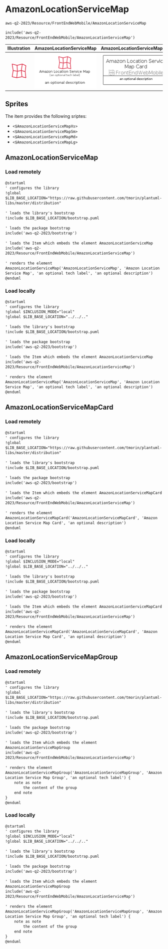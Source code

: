 # AmazonLocationServiceMap


```text
aws-q2-2023/Resource/FrontEndWebMobile/AmazonLocationServiceMap
```

```text
include('aws-q2-2023/Resource/FrontEndWebMobile/AmazonLocationServiceMap')
```



| Illustration | AmazonLocationServiceMap | AmazonLocationServiceMapCard | AmazonLocationServiceMapGroup |
| :---: | :---: | :---: | :---: |
| ![illustration for Illustration](../../../aws-q2-2023/Resource/FrontEndWebMobile/AmazonLocationServiceMap.png) | ![illustration for AmazonLocationServiceMap](../../../aws-q2-2023/Resource/FrontEndWebMobile/AmazonLocationServiceMap.Local.png) | ![illustration for AmazonLocationServiceMapCard](../../../aws-q2-2023/Resource/FrontEndWebMobile/AmazonLocationServiceMapCard.Local.png) | ![illustration for AmazonLocationServiceMapGroup](../../../aws-q2-2023/Resource/FrontEndWebMobile/AmazonLocationServiceMapGroup.Local.png) |



## Sprites
The item provides the following sriptes:

- `<$AmazonLocationServiceMapXs>`
- `<$AmazonLocationServiceMapSm>`
- `<$AmazonLocationServiceMapMd>`
- `<$AmazonLocationServiceMapLg>`





## AmazonLocationServiceMap

### Load remotely
```plantuml
@startuml
' configures the library
!global $LIB_BASE_LOCATION="https://raw.githubusercontent.com/tmorin/plantuml-libs/master/distribution"

' loads the library's bootstrap
!include $LIB_BASE_LOCATION/bootstrap.puml

' loads the package bootstrap
include('aws-q2-2023/bootstrap')

' loads the Item which embeds the element AmazonLocationServiceMap
include('aws-q2-2023/Resource/FrontEndWebMobile/AmazonLocationServiceMap')

' renders the element
AmazonLocationServiceMap('AmazonLocationServiceMap', 'Amazon Location Service Map', 'an optional tech label', 'an optional description')
@enduml
```

### Load locally
```plantuml
@startuml
' configures the library
!global $INCLUSION_MODE="local"
!global $LIB_BASE_LOCATION="../../.."

' loads the library's bootstrap
!include $LIB_BASE_LOCATION/bootstrap.puml

' loads the package bootstrap
include('aws-q2-2023/bootstrap')

' loads the Item which embeds the element AmazonLocationServiceMap
include('aws-q2-2023/Resource/FrontEndWebMobile/AmazonLocationServiceMap')

' renders the element
AmazonLocationServiceMap('AmazonLocationServiceMap', 'Amazon Location Service Map', 'an optional tech label', 'an optional description')
@enduml
```

## AmazonLocationServiceMapCard

### Load remotely
```plantuml
@startuml
' configures the library
!global $LIB_BASE_LOCATION="https://raw.githubusercontent.com/tmorin/plantuml-libs/master/distribution"

' loads the library's bootstrap
!include $LIB_BASE_LOCATION/bootstrap.puml

' loads the package bootstrap
include('aws-q2-2023/bootstrap')

' loads the Item which embeds the element AmazonLocationServiceMapCard
include('aws-q2-2023/Resource/FrontEndWebMobile/AmazonLocationServiceMap')

' renders the element
AmazonLocationServiceMapCard('AmazonLocationServiceMapCard', 'Amazon Location Service Map Card', 'an optional description')
@enduml
```

### Load locally
```plantuml
@startuml
' configures the library
!global $INCLUSION_MODE="local"
!global $LIB_BASE_LOCATION="../../.."

' loads the library's bootstrap
!include $LIB_BASE_LOCATION/bootstrap.puml

' loads the package bootstrap
include('aws-q2-2023/bootstrap')

' loads the Item which embeds the element AmazonLocationServiceMapCard
include('aws-q2-2023/Resource/FrontEndWebMobile/AmazonLocationServiceMap')

' renders the element
AmazonLocationServiceMapCard('AmazonLocationServiceMapCard', 'Amazon Location Service Map Card', 'an optional description')
@enduml
```

## AmazonLocationServiceMapGroup

### Load remotely
```plantuml
@startuml
' configures the library
!global $LIB_BASE_LOCATION="https://raw.githubusercontent.com/tmorin/plantuml-libs/master/distribution"

' loads the library's bootstrap
!include $LIB_BASE_LOCATION/bootstrap.puml

' loads the package bootstrap
include('aws-q2-2023/bootstrap')

' loads the Item which embeds the element AmazonLocationServiceMapGroup
include('aws-q2-2023/Resource/FrontEndWebMobile/AmazonLocationServiceMap')

' renders the element
AmazonLocationServiceMapGroup('AmazonLocationServiceMapGroup', 'Amazon Location Service Map Group', 'an optional tech label') {
    note as note
        the content of the group
    end note
}
@enduml
```

### Load locally
```plantuml
@startuml
' configures the library
!global $INCLUSION_MODE="local"
!global $LIB_BASE_LOCATION="../../.."

' loads the library's bootstrap
!include $LIB_BASE_LOCATION/bootstrap.puml

' loads the package bootstrap
include('aws-q2-2023/bootstrap')

' loads the Item which embeds the element AmazonLocationServiceMapGroup
include('aws-q2-2023/Resource/FrontEndWebMobile/AmazonLocationServiceMap')

' renders the element
AmazonLocationServiceMapGroup('AmazonLocationServiceMapGroup', 'Amazon Location Service Map Group', 'an optional tech label') {
    note as note
        the content of the group
    end note
}
@enduml
```

